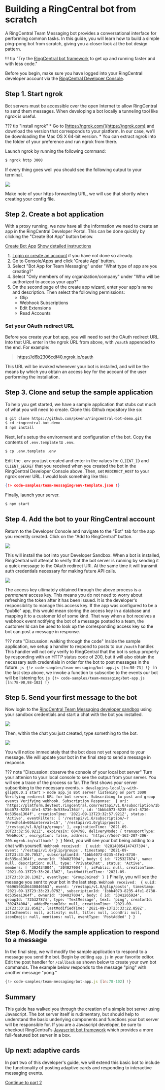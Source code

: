 # Building a RingCentral bot from scratch

A RingCentral Team Messaging bot provides a conversational interface for performing common tasks. In this guide, you will learn how to build a simple ping-pong bot from scratch, giving you a closer look at the bot design pattern.

!!! tip "Try the [RingCentral bot framework](https://ringcentral.github.io/ringcentral-chatbot-js/) to get up and running faster and with less code."

Before you begin, make sure you have logged into your RingCentral developer account via the [RingCentral Developer Console](https://developers.ringcentral.com/my-account.html#/applications).

## Step 1. Start ngrok

Bot servers must be accessible over the open Internet to allow RingCentral to send them messages. When developing a bot locally a tunneling tool like ngrok is useful. 

??? tip "Install ngrok"
    * Go to [https://ngrok.com/](https://ngrok.com) and download the version that corresponds to your platform. In our case, we'll be downloading the Mac OS X 64-bit version.
    * You can extract ngrok into the folder of your preference and run ngrok from there.

Launch ngrok by running the following command:

```bash 
$ ngrok http 3000
```

If every thing goes well you should see the following output to your terminal.

<img src="../../../img/ngrok-running.png" class="img-fluid" style="max-width: 400px">

Make note of your https forwarding URL, we will use that shortly when creating your config file. 

## Step 2. Create a bot application

With a proxy running, we now have all the information we need to create an app in the RingCentral Developer Portal. This can be done quickly by clicking the "Create Bot App" button below. 

<a target="_new" href="https://developer.ringcentral.com/new-app?name=Chatbot+Quick+Start+App&desc=A+simple+app+to+demo+creating+a+chat+bot+on+RingCentral&public=false&type=ServerBot&carriers=7710,7310,3420&permissions=ReadAccounts,SubscriptionWebhook,TeamMessaging,EditExtensions&redirectUri=" class="btn btn-primary">Create Bot App</a>
<a class="btn-link btn-collapse" data-toggle="collapse" href="#create-app-instructions" role="button" aria-expanded="false" aria-controls="create-app-instructions">Show detailed instructions</a>

<div class="collapse" id="create-app-instructions">
<ol>
<li><a href="https://developer.ringcentral.com/login.html#/">Login or create an account</a> if you have not done so already.</li>
<li>Go to Console/Apps and click 'Create App' button.</li>
<li>Select "Bot App for Team Messaging" under "What type of app are you creating?"</li>
<li>Select "Only members of my organization/company" under "Who will be authorized to access your app?"
<li>On the second page of the create app wizard, enter your app's name and description. Then select the following permissions:
  <ul>
    <li>Glip</li>
    <li>Webhook Subscriptions</li>
    <li>Edit Extensions</li>
    <li>Read Accounts</li>
  </ul>
  </li>
</ol>
</div>

### Set your OAuth redirect URL

Before you create your bot app, you will need to set the OAuth redirect URL. Into that URL enter in the ngrok URL from above, with `/oauth` appended to the end. For example:

> https://d6b2306cdf40.ngrok.io/oauth

This URL will be invoked whenever your bot is installed, and will be the means by which you obtain an access key for the account of the user performing the installation.


## Step 3. Clone and setup the sample application

To help you get started, we have a sample application that stubs out much of what you will need to create. Clone this Github repository like so:

```bash
$ git clone https://github.com/pkvenu/ringcentral-bot-demo.git
$ cd ringcentral-bot-demo
$ npm install
```

Next, let's setup the environment and configuration of the bot. Copy the contents of `.env.template` to `.env`.

```bash
$ cp .env.template .env
```

Edit the `.env` you just created and enter in the values for `CLIENT_ID` and `CLIENT_SECRET` that you received when you created the bot in the RingCentral Developer Console above. Then, set `REDIRECT_HOST` to your ngrok server URL. I would look something like this:
   
```json
{!> code-samples/team-messaging/env-template.json !}
```

Finally, launch your server.

```bash
$ npm start
```

## Step 4. Add the bot to your RingCentral account

Return to the Developer Console and navigate to the "Bot" tab for the app you recently created. Click on the "Add to RingCentral" button.

<img class="img-fluid" src="../../manual/add-to-ringcentral.png" style="max-width: 600px">

This will install the bot into your Developer Sandbox. When a bot is installed, RingCentral will attempt to verify that the bot server is running by sending it a quick message to the OAuth redirect URI. At the same time it will transmit auth credentials necessary for making future API calls. 

<img src="../../manual/bot-authorization.png" class="img-fluid" style="max-width: 400px">

The access key ultimately obtained through the above process is a *permanent* access key. This means you do not need to worry about refreshing the token after it has been issued. It is the developer's responsibility to manage this access key. If the app was configured to be a "public" app, this would mean storing the access key in a database and mapping it to a customer Id of some kind. That way when a bot receives a webhook event notifying the bot of a message posted to a team, the customer Id can be used to look up the corresponding access key so the bot can post a message in response. 

??? note "Discussion: walking through the code"
    Inside the sample application, we setup a handler to respond to posts to our `/oauth` handler. This handler will not only verify to RingCentral that the bot is setup properly by responding with an HTTP status code of 200, but it will also obtain the necessary auth credentials in order for the bot to post messages in the future. 
    ```js
    {!> code-samples/team-messaging/bot-app.js [ln:50-73] !}
    ```
	In the last step above, we invoke a function to subscribe to the events our bot will be listening for.
    ```js
    {!> code-samples/team-messaging/bot-app.js [ln:78-90,98-102] !}
    ```

## Step 5. Send your first message to the bot

Now login to the [RingCentral Team Messaging developer sandbox](https://app.devtest.ringcentral.com) using your sandbox credentials and start a chat with the bot you installed. 

<img src="../../manual/bot-start-chat.png" class="img-fluid">

Then, within the chat you just created, type something to the bot. 

<img src="../../manual/bot-devtest.png" class="img-fluid">

You will notice immediately that the bot does not yet respond to your message. We will update your bot in the final step to send a message in response. 

??? note "Discussion: observe the console of your local bot server"
    Turn your attenion to your local console to see the output from your server. You will see a trace of the process so far. 
	The first shows your server subscribing to the necessary events.
    ```
	> developing-locally-with-glip@0.0.1 start
    > node app.js
    Bot server listening on port 3000
    Verifying redirect URL for bot server.
    Subscribing to post and group events
    Verifying webhook.
    Subscription Response:  {
      uri: 'https://platform.devtest.ringcentral.com/restapi/v1.0/subscription/1bbb4073-8235-4fe1-8730-0c535ea1364f',
      id: '1bbb4073-8235-4fe1-8730-0c535ea1364f',
      creationTime: '2021-09-13T23:32:57.921Z',
      status: 'Active',
      eventFilters: [
        '/restapi/v1.0/subscription/~?threshold=60&interval=15',
        '/restapi/v1.0/glip/posts',
        '/restapi/v1.0/glip/groups'
      ],
      expirationTime: '2021-09-20T23:32:56.921Z',
      expiresIn: 604798,
      deliveryMode: {
        transportType: 'WebHook',
        encryption: false,
        address: 'https://5de7-162-207-206-200.ngrok.io/callback'
      }
    }
    ```
	Next, you will see your bot being adding to a chat with yourself. 
    ```
    Webhook received:  {
      uuid: '828140854147437394',
      event: '/restapi/v1.0/glip/groups',
      timestamp: '2021-09-13T23:33:20.705Z',
      subscriptionId: '1bbb4073-8235-4fe1-8730-0c535ea1364f',
      ownerId: '304027004',
      body: {
        id: '725327874',
        name: null,
        description: null,
        type: 'PrivateChat',
        status: 'Active',
        members: [ '302434004', '304027004' ],
        isPublic: null,
        creationTime: '2021-09-13T23:33:20.130Z',
        lastModifiedTime: '2021-09-13T23:33:20.130Z',
        eventType: 'GroupJoined'
      }
    }
    ```
	Finally, you will see the message you sent to your bot in the last step.
    ```
    Webhook received:  {
      uuid: '6696560186430840563',
      event: '/restapi/v1.0/glip/posts',
      timestamp: '2021-09-13T23:33:23.079Z',
      subscriptionId: '1bbb4073-8235-4fe1-8730-0c535ea1364f',
      ownerId: '304027004',
      body: {
        id: '5341265924',
        groupId: '725327874',
        type: 'TextMessage',
        text: 'ping',
        creatorId: '302434004',
        addedPersonIds: null,
        creationTime: '2021-09-13T23:33:22.858Z',
        lastModifiedTime: '2021-09-13T23:33:22.858Z',
        attachments: null,
        activity: null,
        title: null,
        iconUri: null,
        iconEmoji: null,
        mentions: null,
        eventType: 'PostAdded'
      }
    }
	```

## Step 6. Modify the sample application to respond to a message

In the final step, we will modify the sample application to respond to a message you send the bot. Begin by editing `app.js` in your favorite editor. Edit the post handler for `/callback` as shown below to create your own bot commands. The example below responds to the message "ping" with another message "pong."

```js
{!> code-samples/team-messaging/bot-app.js [ln:78-102] !}
```

## Summary

This guide has walked you through the creation of a simple bot server using Javascript. The bot server itself is rudimentary, but should help to understand the basic underlying components and functions your bot server will be responsible for. If you are a Javascript developer, be sure to checkout RingCentral's [Javascript bot framework](https://ringcentral.github.io/ringcentral-chatbot-js/) which provides a more full-featured bot server in a box. 

## Up next: adaptive cards

In part two of this developer's guide, we will extend this basic bot to include the functionality of posting adaptive cards and responding to interactive messaging events. 

<a class="btn btn-primary" href="../posting-cards/">Continue to part 2</a>
